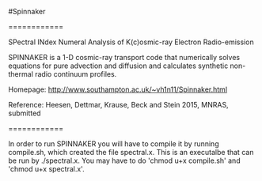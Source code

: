#Spinnaker

============

SPectral INdex Numeral Analysis of K(c)osmic-ray Electron Radio-emission

SPINNAKER is a 1-D cosmic-ray transport code that numerically solves equations for pure advection and diffusion and calculates synthetic non-thermal radio continuum profiles.

Homepage: http://www.southampton.ac.uk/~vh1n11/Spinnaker.html

Reference: Heesen, Dettmar, Krause, Beck and Stein 2015, MNRAS, submitted

============

In order to run SPINNAKER you will have to compile it by running compile.sh, which created the file spectral.x. This is an executalbe that can be run by ./spectral.x. You may have to do 'chmod u+x compile.sh' and 'chmod u+x spectral.x'.
